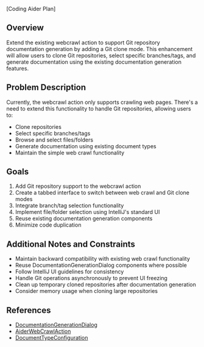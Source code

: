 [Coding Aider Plan]

## Overview
Extend the existing webcrawl action to support Git repository documentation generation by adding a Git clone mode. This enhancement will allow users to clone Git repositories, select specific branches/tags, and generate documentation using the existing documentation generation features.

## Problem Description
Currently, the webcrawl action only supports crawling web pages. There's a need to extend this functionality to handle Git repositories, allowing users to:
- Clone repositories
- Select specific branches/tags
- Browse and select files/folders
- Generate documentation using existing document types
- Maintain the simple web crawl functionality

## Goals
1. Add Git repository support to the webcrawl action
2. Create a tabbed interface to switch between web crawl and Git clone modes
3. Integrate branch/tag selection functionality
4. Implement file/folder selection using IntelliJ's standard UI
5. Reuse existing documentation generation components
6. Minimize code duplication

## Additional Notes and Constraints
- Maintain backward compatibility with existing web crawl functionality
- Reuse DocumentationGenerationDialog components where possible
- Follow IntelliJ UI guidelines for consistency
- Handle Git operations asynchronously to prevent UI freezing
- Clean up temporary cloned repositories after documentation generation
- Consider memory usage when cloning large repositories

## References
- [DocumentationGenerationDialog](../src/main/kotlin/de/andrena/codingaider/features/documentation/dialogs/DocumentationGenerationDialog.kt)
- [AiderWebCrawlAction](../src/main/kotlin/de/andrena/codingaider/actions/aider/AiderWebCrawlAction.kt)
- [DocumentTypeConfiguration](../src/main/kotlin/de/andrena/codingaider/features/documentation/DocumentTypeConfiguration.kt)
